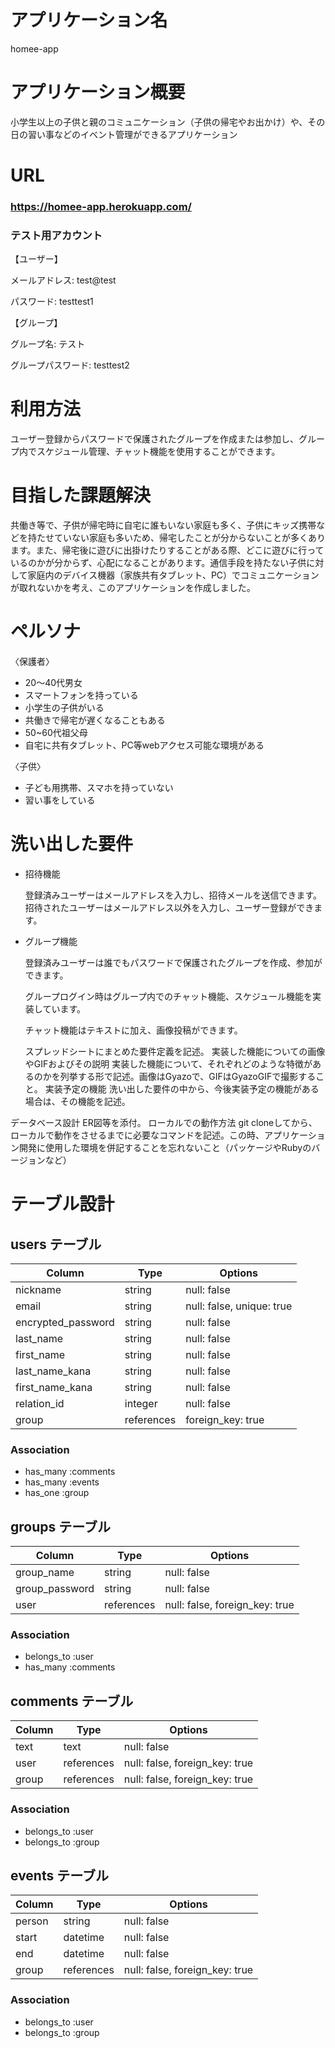 # アプリケーション名
homee-app

# アプリケーション概要
小学生以上の子供と親のコミュニケーション（子供の帰宅やお出かけ）や、その日の習い事などのイベント管理ができるアプリケーション

# URL
### https://homee-app.herokuapp.com/

### テスト用アカウント
【ユーザー】

メールアドレス: test@test

パスワード: testtest1

【グループ】

グループ名: テスト

グループパスワード: testtest2

# 利用方法
ユーザー登録からパスワードで保護されたグループを作成または参加し、グループ内でスケジュール管理、チャット機能を使用することができます。


# 目指した課題解決
共働き等で、子供が帰宅時に自宅に誰もいない家庭も多く、子供にキッズ携帯などを持たせていない家庭も多いため、帰宅したことが分からないことが多くあります。また、帰宅後に遊びに出掛けたりすることがある際、どこに遊びに行っているのかが分からず、心配になることがあります。通信手段を持たない子供に対して家庭内のデバイス機器（家族共有タブレット、PC）でコミュニケーションが取れないかを考え、このアプリケーションを作成しました。

# ペルソナ
〈保護者〉
- 20〜40代男女
- スマートフォンを持っている
- 小学生の子供がいる
- 共働きで帰宅が遅くなることもある
- 50~60代祖父母
- 自宅に共有タブレット、PC等webアクセス可能な環境がある

〈子供〉
- 子ども用携帯、スマホを持っていない
- 習い事をしている

# 洗い出した要件
- 招待機能

  登録済みユーザーはメールアドレスを入力し、招待メールを送信できます。招待されたユーザーはメールアドレス以外を入力し、ユーザー登録ができます。
- グループ機能

  登録済みユーザーは誰でもパスワードで保護されたグループを作成、参加ができます。

  グループログイン時はグループ内でのチャット機能、スケジュール機能を実装しています。

  チャット機能はテキストに加え、画像投稿ができます。

  

  スプレッドシートにまとめた要件定義を記述。
実装した機能についての画像やGIFおよびその説明	実装した機能について、それぞれどのような特徴があるのかを列挙する形で記述。画像はGyazoで、GIFはGyazoGIFで撮影すること。
実装予定の機能	洗い出した要件の中から、今後実装予定の機能がある場合は、その機能を記述。


データベース設計	ER図等を添付。
ローカルでの動作方法	git cloneしてから、ローカルで動作をさせるまでに必要なコマンドを記述。この時、アプリケーション開発に使用した環境を併記することを忘れないこと（パッケージやRubyのバージョンなど）



# テーブル設計

## users テーブル

| Column             | Type       | Options                   |
| ------------------ | ---------- | ------------------------- |
| nickname           | string     | null: false               |
| email              | string     | null: false, unique: true |
| encrypted_password | string     | null: false               |
| last_name          | string     | null: false               |
| first_name         | string     | null: false               |
| last_name_kana     | string     | null: false               |
| first_name_kana    | string     | null: false               |
| relation_id        | integer    | null: false               |
| group              | references | foreign_key: true         |

### Association

- has_many :comments
- has_many :events
- has_one :group

## groups テーブル

| Column              | Type       | Options                        |
| ------------------- | ---------- | ------------------------------ |
| group_name          | string     | null: false                    |
| group_password      | string     | null: false                    |
| user                | references | null: false, foreign_key: true |

### Association

- belongs_to :user
- has_many :comments

## comments テーブル

| Column              | Type       | Options                        |
| ------------------- | ---------- | ------------------------------ |
| text                | text       | null: false                    |
| user                | references | null: false, foreign_key: true |
| group               | references | null: false, foreign_key: true |

### Association

- belongs_to :user
- belongs_to :group

## events テーブル

| Column              | Type       | Options                        |
| ------------------- | ---------- | ------------------------------ |
| person              | string     | null: false                    |
| start               | datetime   | null: false                    |
| end                 | datetime   | null: false                    |
| group               | references | null: false, foreign_key: true |

### Association

- belongs_to :user
- belongs_to :group

